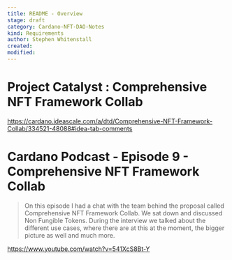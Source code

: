 ```yaml
---
title: README - Overview
stage: draft
category: Cardano-NFT-DAO-Notes
kind: Requirements
author: Stephen Whitenstall
created: 
modified: 
---
```


# Project Catalyst : Comprehensive NFT Framework Collab

https://cardano.ideascale.com/a/dtd/Comprehensive-NFT-Framework-Collab/334521-48088#idea-tab-comments



# Cardano Podcast - Episode 9 - Comprehensive NFT Framework Collab
> On this episode I had a chat with the team behind the proposal called Comprehensive NFT Framework Collab. We sat down and discussed  Non Fungible Tokens. During the interview we talked about the different use cases, where there are at this at the moment, the bigger picture as well and much more. 

https://www.youtube.com/watch?v=541XcS8Bt-Y
